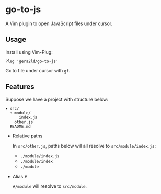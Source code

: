 # go-to-js

A Vim plugin to open JavaScript files under cursor.

## Usage

Install using Vim-Plug:

```vim
Plug 'gera2ld/go-to-js'
```

Go to file under cursor with `gf`.

## Features

Suppose we have a project with structure below:

```
▾ src/
  ▾ module/
      index.js
    other.js
  README.md
```

- Relative paths

  In `src/other.js`, paths below will all resolve to `src/module/index.js`:

  - `./module/index.js`
  - `./module/index`
  - `./module`

- Alias `#`

  `#/module` will resolve to `src/module`.
